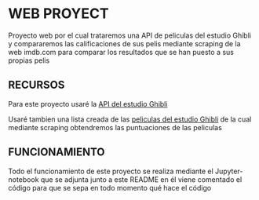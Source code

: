 # WEB PROYECT 

Proyecto web por el cual trataremos una API de peliculas del estudio Ghibli y 
compararemos las calificaciones de sus pelis mediante scraping de la web imdb.com
para comparar los resultados que se han puesto a sus propias pelis

## RECURSOS

Para este proyecto usaré la [API del estudio Ghibli](https://ghibliapi.herokuapp.com/films)

Usaré tambien una lista creada de las [peliculas del estudio Ghibli](https://www.imdb.com/list/ls076439519/)
de la cual mediante scraping obtendremos las puntuaciones de las peliculas

## FUNCIONAMIENTO

Todo el funcionamiento de este proyecto se realiza mediante el Jupyter-notebook que se adjunta junto a este README
en él viene comentado el código para que se sepa en todo momento qué hace el código
